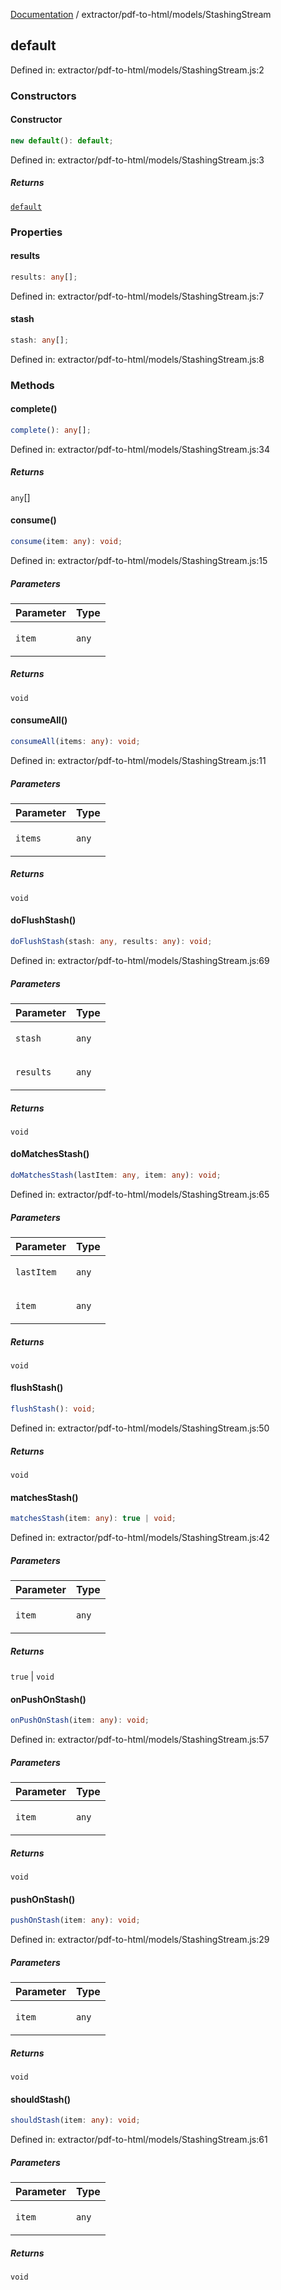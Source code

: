 [Documentation](../../../modules.md) / extractor/pdf-to-html/models/StashingStream

## default

Defined in: extractor/pdf-to-html/models/StashingStream.js:2

### Constructors

#### Constructor

```ts
new default(): default;
```

Defined in: extractor/pdf-to-html/models/StashingStream.js:3

##### Returns

[`default`](#default)

### Properties

#### results

```ts
results: any[];
```

Defined in: extractor/pdf-to-html/models/StashingStream.js:7

#### stash

```ts
stash: any[];
```

Defined in: extractor/pdf-to-html/models/StashingStream.js:8

### Methods

#### complete()

```ts
complete(): any[];
```

Defined in: extractor/pdf-to-html/models/StashingStream.js:34

##### Returns

`any`[]

#### consume()

```ts
consume(item: any): void;
```

Defined in: extractor/pdf-to-html/models/StashingStream.js:15

##### Parameters

<table>
<thead>
<tr>
<th>Parameter</th>
<th>Type</th>
</tr>
</thead>
<tbody>
<tr>
<td>

`item`

</td>
<td>

`any`

</td>
</tr>
</tbody>
</table>

##### Returns

`void`

#### consumeAll()

```ts
consumeAll(items: any): void;
```

Defined in: extractor/pdf-to-html/models/StashingStream.js:11

##### Parameters

<table>
<thead>
<tr>
<th>Parameter</th>
<th>Type</th>
</tr>
</thead>
<tbody>
<tr>
<td>

`items`

</td>
<td>

`any`

</td>
</tr>
</tbody>
</table>

##### Returns

`void`

#### doFlushStash()

```ts
doFlushStash(stash: any, results: any): void;
```

Defined in: extractor/pdf-to-html/models/StashingStream.js:69

##### Parameters

<table>
<thead>
<tr>
<th>Parameter</th>
<th>Type</th>
</tr>
</thead>
<tbody>
<tr>
<td>

`stash`

</td>
<td>

`any`

</td>
</tr>
<tr>
<td>

`results`

</td>
<td>

`any`

</td>
</tr>
</tbody>
</table>

##### Returns

`void`

#### doMatchesStash()

```ts
doMatchesStash(lastItem: any, item: any): void;
```

Defined in: extractor/pdf-to-html/models/StashingStream.js:65

##### Parameters

<table>
<thead>
<tr>
<th>Parameter</th>
<th>Type</th>
</tr>
</thead>
<tbody>
<tr>
<td>

`lastItem`

</td>
<td>

`any`

</td>
</tr>
<tr>
<td>

`item`

</td>
<td>

`any`

</td>
</tr>
</tbody>
</table>

##### Returns

`void`

#### flushStash()

```ts
flushStash(): void;
```

Defined in: extractor/pdf-to-html/models/StashingStream.js:50

##### Returns

`void`

#### matchesStash()

```ts
matchesStash(item: any): true | void;
```

Defined in: extractor/pdf-to-html/models/StashingStream.js:42

##### Parameters

<table>
<thead>
<tr>
<th>Parameter</th>
<th>Type</th>
</tr>
</thead>
<tbody>
<tr>
<td>

`item`

</td>
<td>

`any`

</td>
</tr>
</tbody>
</table>

##### Returns

`true` \| `void`

#### onPushOnStash()

```ts
onPushOnStash(item: any): void;
```

Defined in: extractor/pdf-to-html/models/StashingStream.js:57

##### Parameters

<table>
<thead>
<tr>
<th>Parameter</th>
<th>Type</th>
</tr>
</thead>
<tbody>
<tr>
<td>

`item`

</td>
<td>

`any`

</td>
</tr>
</tbody>
</table>

##### Returns

`void`

#### pushOnStash()

```ts
pushOnStash(item: any): void;
```

Defined in: extractor/pdf-to-html/models/StashingStream.js:29

##### Parameters

<table>
<thead>
<tr>
<th>Parameter</th>
<th>Type</th>
</tr>
</thead>
<tbody>
<tr>
<td>

`item`

</td>
<td>

`any`

</td>
</tr>
</tbody>
</table>

##### Returns

`void`

#### shouldStash()

```ts
shouldStash(item: any): void;
```

Defined in: extractor/pdf-to-html/models/StashingStream.js:61

##### Parameters

<table>
<thead>
<tr>
<th>Parameter</th>
<th>Type</th>
</tr>
</thead>
<tbody>
<tr>
<td>

`item`

</td>
<td>

`any`

</td>
</tr>
</tbody>
</table>

##### Returns

`void`

